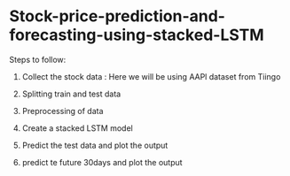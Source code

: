 # Stock-price-prediction-and-forecasting-using-stacked-LSTM

Steps to follow:

1. Collect the stock data : Here we will be using AAPl dataset from Tiingo

2. Splitting train and test data

3. Preprocessing of data

4. Create a stacked LSTM model

5. Predict the test data and plot the output

6. predict te future 30days and plot the output
